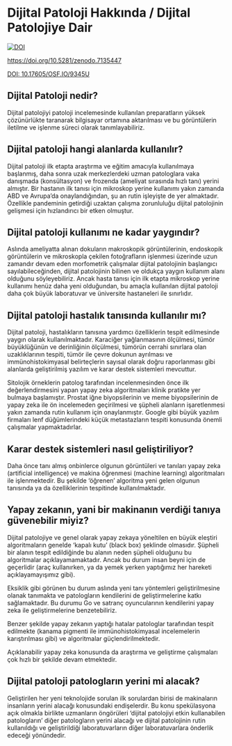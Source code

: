 # Dijital Patoloji Hakkında / Dijital Patolojiye Dair

[![DOI](https://zenodo.org/badge/DOI/10.5281/zenodo.7135447.svg)](https://doi.org/10.5281/zenodo.7135447) 

https://doi.org/10.5281/zenodo.7135447

[DOI: 10.17605/OSF.IO/9345U](https://osf.io/9345u/)


## Dijital Patoloji nedir?

Dijital patolojiyi patoloji incelemesinde kullanılan preparatların yüksek çözünürlükte taranarak bilgisayar ortamına aktarılması ve bu görüntülerin iletilme ve işlenme süreci olarak tanımlayabiliriz.

## Dijital patoloji hangi alanlarda kullanılır?

Dijital patoloji ilk etapta araştırma ve eğitim amacıyla kullanılmaya başlanmış, daha sonra uzak merkezlerdeki uzman patologlara vaka danışmada (konsültasyon) ve frozenda (ameliyat sırasında hızlı tanı) yerini almıştır. Bir hastanın ilk tanısı için mikroskop yerine kullanımı yakın zamanda ABD ve Avrupa’da onaylandığından, şu an rutin işleyişte de yer almaktadır. Özellikle pandeminin getirdiği uzaktan çalışma zorunluluğu dijital patolojinin gelişmesi için hızlandırıcı bir etken olmuştur.

## Dijital patoloji kullanımı ne kadar yaygındır?

Aslında ameliyatta alınan dokuların makroskopik görüntülerinin, endoskopik görüntülerin ve mikroskopla çekilen fotoğrafların işlenmesi üzerinde uzun zamandır devam eden morfometrik çalışmalar dijital patolojinin başlangıcı sayılabileceğinden, dijital patolojinin bilinen ve oldukça yaygın kullanım alanı olduğunu söyleyebiliriz. Ancak hasta tanısı için ilk etapta mikroskop yerine kullanımı henüz daha yeni olduğundan, bu amaçla kullanılan dijital patoloji daha çok büyük laboratuvar ve üniversite hastaneleri ile sınırlıdır.

## Dijital patoloji hastalık tanısında kullanılır mı?

Dijital patoloji, hastalıkların tanısına yardımcı özelliklerin tespit edilmesinde yaygın olarak kullanılmaktadır. Karaciğer yağlanmasının ölçülmesi, tümör büyüklüğünün ve derinliğinin ölçülmesi, tümörün cerrahi sınırlara olan uzaklıklarının tespiti, tümör ile çevre dokunun ayrılması ve immünohistokimyasal belirteçlerin sayısal olarak doğru raporlanması gibi alanlarda geliştirilmiş yazılım ve karar destek sistemleri mevcuttur.

Sitolojik örneklerin patolog tarafından incelenmesinden önce ilk değerlendirmesini yapan yapay zeka algoritmaları klinik pratikte yer bulmaya başlamıştır. Prostat iğne biyopsilerinin ve meme biyopsilerinin de yapay zeka ile ön incelemeden geçirilmesi ve şüpheli alanların işaretlenmesi yakın zamanda rutin kullanım için onaylanmıştır. Google gibi büyük yazılım firmaları lenf düğümlerindeki küçük metastazların tespiti konusunda önemli çalışmalar yapmaktadırlar. 

## Karar destek sistemleri nasıl geliştiriliyor?

Daha önce tanı almış onbinlerce olgunun görüntüleri ve tanıları yapay zeka (artificial intelligence) ve makina öğrenmesi (machine learning) algoritmaları ile işlenmektedir. Bu şekilde ‘öğrenen’ algoritma yeni gelen olgunun tanısında ya da özelliklerinin tespitinde kullanılmaktadır.

## Yapay zekanın, yani bir makinanın verdiği tanıya güvenebilir miyiz?

Dijital patolojiye ve genel olarak yapay zekaya yöneltilen en büyük eleştiri algoritmaların genelde ‘kapalı kutu’ (black box) şeklinde olmasıdır. Şüpheli bir alanın tespit edildiğinde bu alanın neden şüpheli olduğunu bu algoritmalar açıklayamamaktadır. Ancak bu durum insan beyni için de geçerlidir (araç kullanırken, ya da yemek yerken yaptığımız her hareketi açıklayamayışımız gibi).

Eksiklik gibi görünen bu durum aslında yeni tanı yöntemleri geliştirilmesine olanak tanımakta ve patologların kendilerini de geliştirmelerine katkı sağlamaktadır. Bu durumu Go ve satranç oyuncularının kendilerini yapay zeka ile geliştirmelerine benzetebiliriz.

Benzer şekilde yapay zekanın yaptığı hatalar patologlar tarafından tespit edilmekte (kanama pigmenti ile immünohistokimyasal incelemelerin karıştırılması gibi) ve algoritmalar güçlendirilmektedir.

Açıklanabilir yapay zeka konusunda da araştırma ve geliştirme çalışmaları çok hızlı bir şekilde devam etmektedir.

## Dijital patoloji patologların yerini mi alacak?

Geliştirilen her yeni teknolojide sorulan ilk sorulardan birisi de makinaların insanların yerini alacağı konusundaki endişelerdir. Bu konu spekülasyona açık olmakla birlikte uzmanların öngörüleri ‘dijital patolojiyi etkin kullanabilen patologların’ diğer patologların yerini alacağı ve dijital patolojinin rutin kullanıldığı ve geliştirildiği laboratuvarların diğer laboratuvarlara önderlik edeceği yönündedir.
